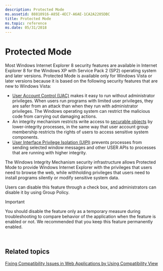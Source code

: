 ```yaml
---
description: Protected Mode
ms.assetid: 88810916-A85E-4EC7-A6AE-1CA2A2205DBC
title: Protected Mode
ms.topic: reference
ms.date: 05/31/2018
---
```


# Protected Mode

Most Windows Internet Explorer 8 security features are available in Internet Explorer 8 for the Windows XP with Service Pack 2 (SP2) operating system and later versions. Protected Mode is available only for Windows Vista or later versions because it is based on the following security features that are new to Windows Vista:

-   [User Account Control (UAC)](https://msdn.microsoft.com/library/aa511445.aspx) makes it easy to run without administrator privileges. When users run programs with limited user privileges, they are safer from an attack than when they run with administrator privileges. The Windows operating system can restrict the malicious code from carrying out damaging actions.
-   An integrity mechanism restricts write access to [securable objects](../secauthz/securable-objects.md) by lower-integrity processes, in the same way that user account group membership restricts the rights of users to access sensitive system components.
-   [User Interface Privilege Isolation (UIPI)](/previous-versions/dotnet/articles/bb625963(v=msdn.10)) prevents processes from sending selected window messages and other USER APIs to processes that are running with higher integrity.

The Windows Integrity Mechanism security infrastructure allows Protected Mode to provide Windows Internet Explorer with the privileges that users need to browse the web, while withholding privileges that users need to install programs silently or modify sensitive system data.

Users can disable this feature through a check box, and administrators can disable it by using Group Policy.

> [!IMPORTANT]
> You should disable the feature only as a temporary measure during troubleshooting to compare behavior of the application when the feature is enabled or not. We recommended that you keep this feature permanently enabled.

 

## Related topics

<dl> <dt>

[Fixing Compatibility Issues in Web Applications by Using Compatibility View](remediating-web-applications-and-add-ons.md)
</dt> </dl>

 

 
